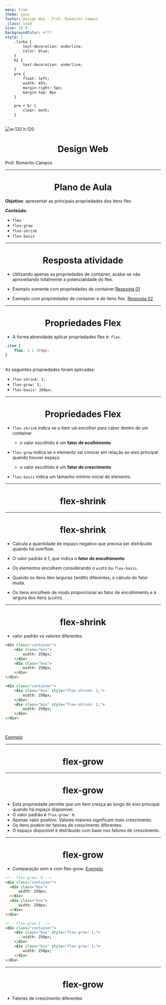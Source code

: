 ```yaml
---
marp: true
theme: gaia
footer: Design Web - Prof. Romerito Campos
_class: lead
size: 16:9
backgroundColor: #fff
style: |
    .linha {
        text-decoration: underline;
        color: blue;
    } 
    h2 {
        text-decoration: underline;
    }    
    pre {
        float: left;
        width: 45%;
        margin-right: 5px;
        margin-top: 0px
    }

    pre + br {
        clear: both;
    }
---
```


![w:120 h:120](./../ifrn-vertical.png)
# Design Web
Prof. Romerito Campos

---

# Plano de Aula

**Objetivo**: apresentar as principais propriedades dos itens flex

**Conteúdo**: 
- `flex`
- `flex-grow`
- `flex-shrink`
- `flex-basis`

---

# Resposta atividade

- Utilizando apenas as propriedades de container, acaba-se não aproveitando totalmente a potencialidade do flex.

- Exemplo somente com propriedades de container
[Resposta 01](http://localhost:8000/atividade0.html)

- Exemplo com propriedades de container e de itens flex.
[Resposta 02](https://localhost:8000/atividade1.html)

---

# Propriedades Flex

- A forma abrevidade apilcar propriedades flex é: `flex`.

```css
.item {
    flex: 1 1 200px;
}
```
<br>
As seguintes propriedades foram aplicadas:

  - `flex-shrink: 1;`
  - `flex-grow: 1;`
  - `flex-basis: 200px;`

---

# Propriedades Flex

- `flex-shrink` indica se o item vai encolher para caber dentro de um container
  - o valor escolhido é um **fator de ecolhimento**
  
- `flex-grow` indica se o elemento vai crescer em relação ao eixo principal quando houver espaço
  - o valor escolhido é um **fator de crescimento**

- `flex-basis` indica um tamanho mínimo inicial do elemento.

--- 

<style scoped>
section {
    display: flex;
    flex-direction: column;
    justify-content: center;
    align-items:center;
}

h1 {
    text-align:center;
}
</style>

# flex-shrink

---

# flex-shrink

- Calcula a quantidade de espaço negativo que precisa ser distribuído quando há overflow.

- O valor padrão é 1, que indica o **fator de encolhimento**

- Os elementos encolhem considerando o `width` ou `flex-basis`.

- Quando os itens têm larguras (width) diferentes, o cálculo do fator muda.

- Os itens encolhem de modo proporcional ao fator de encolhimento e à largura dos itens (`width`).

--- 

# flex-shrink

- valor padrão vs valores diferentes

```html
<div class="container">
    <div class="box">
        width: 250px;
    </div>
    <div class="box">
        width: 250px;
    </div>        
</div>
```

```html
<div class="container">
    <div class="box" style="flex-shrink: 1;">
        width: 250px;
    </div>
    <div class="box" style="flex-shrink: 2;">
        width: 250px;
    </div>        
</div>
```
<br>

[Exemplo](http://localhost:8000/exemplo01.html)

---
<style scoped>
section {
    display: flex;
    flex-direction: column;
    justify-content: center;
    align-items:center;
}

h1 {
    text-align:center;
}
</style>
# flex-grow

--- 

# flex-grow

- Esta propriedade permite que um item cresça ao longo do eixo principal quando há espaço disponível.
- O valor padrão é `flex-grow: 0`.
- Apenas valor positivo. Valores maiores significam mais crescimento.
- Os itens podem ter fatores de crescimento diferentes.
- O espaço disponível é distribuído com base nos fatores de crescimento.

---

# flex-grow

- Comparação sem e com flex-grow: [Exemplo](http://localhost:8000/exemplo02.html)

```html
<!-- flex-grow: 0 -->
<div class="container">
  <div class="box">
      width: 250px;
  </div>
  <div class="box">
      width: 250px;
  </div>        
</div>

```

```html
<!-- flex-grow 1 -->
<div class="container">
    <div class="box" style="flex-grow: 1;">
        width: 250px;
    </div>
    <div class="box" style="flex-grow: 1;">
        width: 250px;
    </div>        
</div>
```

---

# flex-grow

- Fatores de crescimento diferentes





